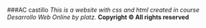 ###AC castillo
_This is a website with css and html created in course Desarrollo Web Online by platz._
**Copyright © All rights reserved**